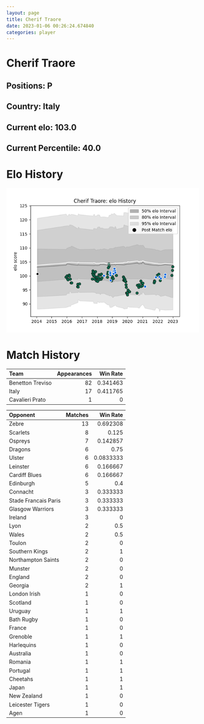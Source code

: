 ```yaml
---  
layout: page  
title: Cherif Traore  
date: 2023-01-06 00:26:24.674840  
categories: player  
---
```

# Cherif Traore

## Positions: P

## Country: Italy

## Current elo: 103.0

## Current Percentile: 40.0

# Elo History


![elo history](history_CherifTraore.png)
# Match History


| Team             |   Appearances |   Win Rate |
|:-----------------|--------------:|-----------:|
| Benetton Treviso |            82 |   0.341463 |
| Italy            |            17 |   0.411765 |
| Cavalieri Prato  |             1 |   0        |

| Opponent             |   Matches |   Win Rate |
|:---------------------|----------:|-----------:|
| Zebre                |        13 |  0.692308  |
| Scarlets             |         8 |  0.125     |
| Ospreys              |         7 |  0.142857  |
| Dragons              |         6 |  0.75      |
| Ulster               |         6 |  0.0833333 |
| Leinster             |         6 |  0.166667  |
| Cardiff Blues        |         6 |  0.166667  |
| Edinburgh            |         5 |  0.4       |
| Connacht             |         3 |  0.333333  |
| Stade Francais Paris |         3 |  0.333333  |
| Glasgow Warriors     |         3 |  0.333333  |
| Ireland              |         3 |  0         |
| Lyon                 |         2 |  0.5       |
| Wales                |         2 |  0.5       |
| Toulon               |         2 |  0         |
| Southern Kings       |         2 |  1         |
| Northampton Saints   |         2 |  0         |
| Munster              |         2 |  0         |
| England              |         2 |  0         |
| Georgia              |         2 |  1         |
| London Irish         |         1 |  0         |
| Scotland             |         1 |  0         |
| Uruguay              |         1 |  1         |
| Bath Rugby           |         1 |  0         |
| France               |         1 |  0         |
| Grenoble             |         1 |  1         |
| Harlequins           |         1 |  0         |
| Australia            |         1 |  0         |
| Romania              |         1 |  1         |
| Portugal             |         1 |  1         |
| Cheetahs             |         1 |  1         |
| Japan                |         1 |  1         |
| New Zealand          |         1 |  0         |
| Leicester Tigers     |         1 |  0         |
| Agen                 |         1 |  0         |